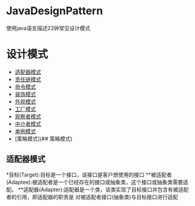 JavaDesignPattern
===

使用java语言描述23钟常见设计模式

# 设计模式
- [适配器模式](##适配器模式)
- [责任链模式](##责任链模式)
- [命令模式](##命令模式)
- [装饰模式](##装饰模式)
- [外观模式](##外观模式)
- [工厂模式](##工厂模式)
- [观察者模式](##观察者模式)
- [中介者模式](##中介者模式)
- [单例模式](##单例模式)
- [策略模式](## 策略模式)

## 适配器模式
 *目标(Target):目标是一个接口，该接口是客户想使用的接口
 **被适配者(Adaptee):被适配者是一个已经存在的接口或抽象类，这个接口或抽象类需要适配。
 **适配器(Adapter):适配器是一个类，该类实现了目标接口并包含有被适配者的引用，即适配器的职责是
 对被适配者接口(抽象类)与目标接口进行适配
